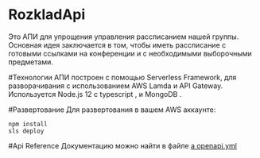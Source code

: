  # RozkladApi
 
 Это АПИ для упрощения управления рассписанием нашей группы. 
 Основная идея заключается в том, чтобы иметь рассписание с готовыми ссылками на конференции и с необходимыми выборочными предметами. 
 
 #Технологии
 АПИ построен с помощью Serverless Framework, для разворачивания с использованием AWS Lamda и API Gateway. 
 Используется Node.js 12 с typescript , и MongoDB .
 
 #Развертование
 Для развертования в вашем AWS аккаунте: 
 ```
npm install 
sls deploy
```
#Api Reference
Документацию можно найти в файле
[a openapi.yml](openapi.yml) 


